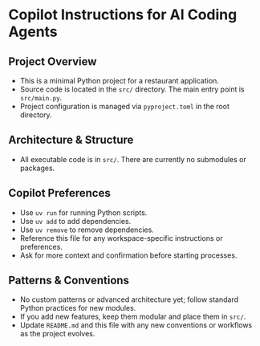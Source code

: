 # Copilot Instructions for AI Coding Agents

## Project Overview
- This is a minimal Python project for a restaurant application.
- Source code is located in the `src/` directory. The main entry point is `src/main.py`.
- Project configuration is managed via `pyproject.toml` in the root directory.

## Architecture & Structure
- All executable code is in `src/`. There are currently no submodules or packages.

## Copilot Preferences
- Use `uv run` for running Python scripts.
- Use `uv add` to add dependencies.
- Use `uv remove` to remove dependencies.
- Reference this file for any workspace-specific instructions or preferences.
- Ask for more context and confirmation before starting processes. 

## Patterns & Conventions
- No custom patterns or advanced architecture yet; follow standard Python practices for new modules.
- If you add new features, keep them modular and place them in `src/`.
- Update `README.md` and this file with any new conventions or workflows as the project evolves.
